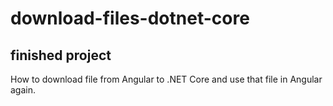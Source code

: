# download-files-dotnet-core
## finished project
How to download file from Angular to .NET Core and use that file in Angular again.
